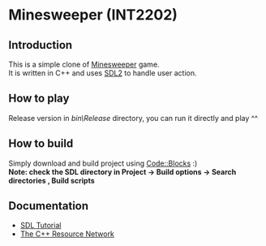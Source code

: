 # Minesweeper (INT2202)

## Introduction

This is a simple clone of [Minesweeper](https://en.wikipedia.org/wiki/Minesweeper_(video_game)) game.  
It is written in C++ and uses [SDL2](https://www.libsdl.org) to handle user action.

## How to play

Release version in *bin\Release* directory, you can run it directly and play ^^

## How to build

Simply download and build project using [Code::Blocks](http://www.codeblocks.org/) :)  
**Note: check the SDL directory in Project -> Build options -> Search directories , Build scripts**

## Documentation

* [SDL Tutorial](http://lazyfoo.net/tutorials/SDL/index.php)
* [The C++ Resource Network](http://www.cplusplus.com/)

